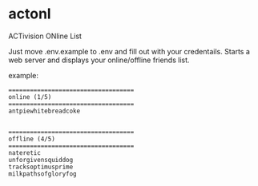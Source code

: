 # actonl
ACTivision ONline List

Just move .env.example to .env and fill out with your credentails.
Starts a web server and displays your online/offline friends list.

example:
```
===================================
online (1/5)
===================================
antpiewhitebreadcoke


===================================
offline (4/5)
===================================
nateretic
unforgivensquiddog
tracksoptimusprime
milkpathsofgloryfog
```
